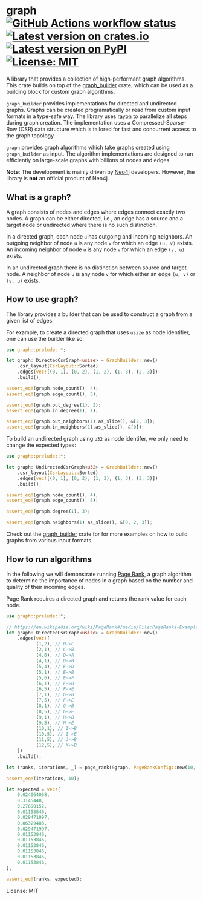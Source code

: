 # graph &emsp; [![GitHub Actions workflow status]][actions] [![Latest version on crates.io]][crates.io] [![Latest version on PyPI]][pypi.org] [![License: MIT]][license]

[GitHub Actions workflow status]: https://img.shields.io/github/actions/workflow/status/s1ck/graph/rust.yml?branch=main&label=CI&style=flat-square
[actions]: https://github.com/s1ck/graph/actions/workflows/rust.yml?query=branch%3Amain
[Latest version on crates.io]: https://img.shields.io/crates/v/graph?style=flat-square
[crates.io]: https://crates.io/crates/graph/
[Latest version on PyPI]: https://img.shields.io/pypi/v/graph-mate?style=flat-square
[pypi.org]: https://pypi.org/project/graph-mate/
[License: MIT]: https://img.shields.io/crates/l/graph?style=flat-square
[license]: https://choosealicense.com/licenses/mit/


A library that provides a collection of high-performant graph algorithms.
This crate builds on top of the [graph_builder](https://docs.rs/graph_builder/latest/)
crate, which can be used as a building block for custom graph algorithms.

`graph_builder` provides implementations for directed and undirected graphs.
Graphs can be created programatically or read from custom input formats in a
type-safe way. The library uses [rayon](https://github.com/rayon-rs/rayon)
to parallelize all steps during graph creation. The implementation uses a
Compressed-Sparse-Row (CSR) data structure which is tailored for fast and
 concurrent access to the graph topology.

`graph` provides graph algorithms which take graphs created using `graph_builder`
as input. The algorithm implementations are designed to run efficiently on
large-scale graphs with billions of nodes and edges.

**Note**: The development is mainly driven by
[Neo4j](https://github.com/neo4j/neo4j) developers. However, the library is
__not__ an official product of Neo4j.

## What is a graph?

A graph consists of nodes and edges where edges connect exactly two nodes. A
graph can be either directed, i.e., an edge has a source and a target node
or undirected where there is no such distinction.

In a directed graph, each node `u` has outgoing and incoming neighbors. An
outgoing neighbor of node `u` is any node `v` for which an edge `(u, v)`
exists. An incoming neighbor of node `u` is any node `v` for which an edge
`(v, u)` exists.

In an undirected graph there is no distinction between source and target
node. A neighbor of node `u` is any node `v` for which either an edge `(u,
v)` or `(v, u)` exists.

## How to use graph?

The library provides a builder that can be used to construct a graph from a
given list of edges.

For example, to create a directed graph that uses `usize` as node
identifier, one can use the builder like so:

```rust
use graph::prelude::*;

let graph: DirectedCsrGraph<usize> = GraphBuilder::new()
    .csr_layout(CsrLayout::Sorted)
    .edges(vec![(0, 1), (0, 2), (1, 2), (1, 3), (2, 3)])
    .build();

assert_eq!(graph.node_count(), 4);
assert_eq!(graph.edge_count(), 5);

assert_eq!(graph.out_degree(1), 2);
assert_eq!(graph.in_degree(1), 1);

assert_eq!(graph.out_neighbors(1).as_slice(), &[2, 3]);
assert_eq!(graph.in_neighbors(1).as_slice(), &[0]);
```

To build an undirected graph using `u32` as node identifer, we only need to
change the expected types:

```rust
use graph::prelude::*;

let graph: UndirectedCsrGraph<u32> = GraphBuilder::new()
    .csr_layout(CsrLayout::Sorted)
    .edges(vec![(0, 1), (0, 2), (1, 2), (1, 3), (2, 3)])
    .build();

assert_eq!(graph.node_count(), 4);
assert_eq!(graph.edge_count(), 5);

assert_eq!(graph.degree(1), 3);

assert_eq!(graph.neighbors(1).as_slice(), &[0, 2, 3]);
```

Check out the [graph_builder](https://docs.rs/graph_builder/latest/) crate for
for more examples on how to build graphs from various input formats.

## How to run algorithms

In the following we will demonstrate running [Page Rank](https://en.wikipedia.org/wiki/PageRank),
a graph algorithm to determine the importance of nodes in a graph based on the
number and quality of their incoming edges.

Page Rank requires a directed graph and returns the rank value for each node.

```rust
use graph::prelude::*;

// https://en.wikipedia.org/wiki/PageRank#/media/File:PageRanks-Example.svg
let graph: DirectedCsrGraph<usize> = GraphBuilder::new()
    .edges(vec![
           (1,2), // B->C
           (2,1), // C->B
           (4,0), // D->A
           (4,1), // D->B
           (5,4), // E->D
           (5,1), // E->B
           (5,6), // E->F
           (6,1), // F->B
           (6,5), // F->E
           (7,1), // G->B
           (7,5), // F->E
           (8,1), // G->B
           (8,5), // G->E
           (9,1), // H->B
           (9,5), // H->E
           (10,1), // I->B
           (10,5), // I->E
           (11,5), // J->B
           (12,5), // K->B
    ])
    .build();

let (ranks, iterations, _) = page_rank(&graph, PageRankConfig::new(10, 1E-4, 0.85));

assert_eq!(iterations, 10);

let expected = vec![
    0.024064068,
    0.3145448,
    0.27890152,
    0.01153846,
    0.029471997,
    0.06329483,
    0.029471997,
    0.01153846,
    0.01153846,
    0.01153846,
    0.01153846,
    0.01153846,
    0.01153846,
];

assert_eq!(ranks, expected);
```

License: MIT
